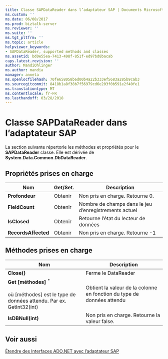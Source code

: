 ```yaml
---
title: Classe SAPDataReader dans l’adaptateur SAP | Documents Microsoft
ms.custom: ''
ms.date: 06/08/2017
ms.prod: biztalk-server
ms.reviewer: ''
ms.suite: ''
ms.tgt_pltfrm: ''
ms.topic: article
helpviewer_keywords:
- SAPDataReader, supported methods and classes
ms.assetid: bd0e55ea-7413-498f-851f-ed97bd8bacab
caps.latest.revision: ''
author: MandiOhlinger
ms.author: mandia
manager: anneta
ms.openlocfilehash: 70fe658058b6d00b4a22b333ef5683a285b9cab3
ms.sourcegitcommit: 8418b1a8f38b7f56979cd6e203f0b591e2f40fe1
ms.translationtype: MT
ms.contentlocale: fr-FR
ms.lasthandoff: 03/28/2018
---
```

# <a name="sapdatareader-class-in-the-sap-adapter"></a>Classe SAPDataReader dans l’adaptateur SAP
La section suivante répertorie les méthodes et propriétés pour le **SAPDataReader** classe. Elle est dérivée de **System.Data.Common.DbDataReader**.  
  
## <a name="supported-properties"></a>Propriétés prises en charge  
  
|Nom|Get/Set.| Description|  
|----------|--------------|-----------------|  
|**Profondeur**|Obtenir|Non pris en charge. Retourne 0.|  
|**FieldCount**|Obtenir|Nombre de champs dans le jeu d’enregistrements actuel|  
|**IsClosed**|Obtenir|Retourne l’état du lecteur de données|  
|**RecordsAffected**|Obtenir|Non pris en charge. Retourne -1|  
  
## <a name="supported-methods"></a>Méthodes prises en charge  
  
|Nom| Description|  
|----------|-----------------|  
|**Close()**|Ferme le DataReader|  
|**Get [méthodes]** <sup>*</sup><br /><br /> où [méthodes] est le type de données attendu. Par ex. GetInt32(int)|Obtient la valeur de la colonne en fonction du type de données attendu|  
|**IsDBNull(int)**|Non pris en charge. Retourne la valeur false.|  
  
## <a name="see-also"></a>Voir aussi  
 [Étendre des Interfaces ADO.NET avec l’adaptateur SAP](../../adapters-and-accelerators/adapter-sap/extend-ado-net-interfaces-with-the-sap-adapter.md)